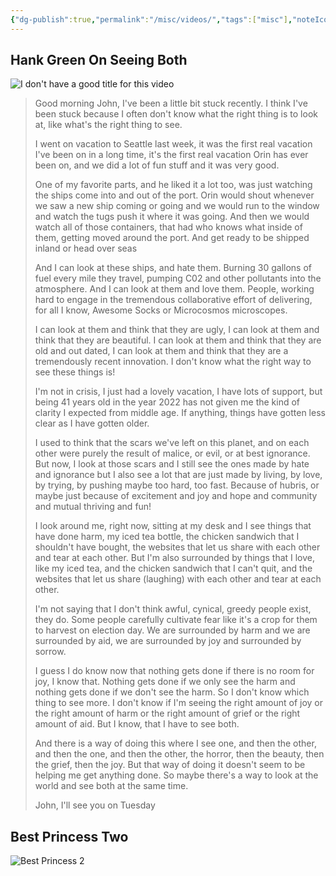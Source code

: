```yaml
---
{"dg-publish":true,"permalink":"/misc/videos/","tags":["misc"],"noteIcon":1}
---
```


## Hank Green On Seeing Both
![I don't have a good title for this video](https://www.youtube.com/watch?v=D7MW1omHUdY)

> Good morning John, I've been a little bit stuck recently. I think I've been stuck because I often don't know what the right thing is to look at, like what's the right thing to see.  
>   
> I went on vacation to Seattle last week, it was the first real vacation I've been on in a long time, it's the first real vacation Orin has ever been on, and we did a lot of fun stuff and it was very good.  
>   
> One of my favorite parts, and he liked it a lot too, was just watching the ships come into and out of the port. Orin would shout whenever we saw a new ship coming or going and we would run to the window and watch the tugs push it where it was going. And then we would watch all of those containers, that had who knows what inside of them, getting moved around the port. And get ready to be shipped inland or head over seas  
>   
> And I can look at these ships, and hate them. Burning 30 gallons of fuel every mile they travel, pumping C02 and other pollutants into the atmosphere. And I can look at them and love them. People, working hard to engage in the tremendous collaborative effort of delivering, for all I know, Awesome Socks or Microcosmos microscopes.  
>   
> I can look at them and think that they are ugly, I can look at them and think that they are beautiful. I can look at them and think that they are old and out dated, I can look at them and think that they are a tremendously recent innovation. I don't know what the right way to see these things is!  
>   
> I'm not in crisis, I just had a lovely vacation, I have lots of support, but being 41 years old in the year 2022 has not given me the kind of clarity I expected from middle age. If anything, things have gotten less clear as I have gotten older.  
>   
> I used to think that the scars we've left on this planet, and on each other were purely the result of malice, or evil, or at best ignorance. But now, I look at those scars and I still see the ones made by hate and ignorance but I also see a lot that are just made by living, by love, by trying, by pushing maybe too hard, too fast. Because of hubris, or maybe just because of excitement and joy and hope and community and mutual thriving and fun!  
>   
> I look around me, right now, sitting at my desk and I see things that have done harm, my iced tea bottle, the chicken sandwich that I shouldn't have bought, the websites that let us share with each other and tear at each other. But I'm also surrounded by things that I love, like my iced tea, and the chicken sandwich that I can't quit, and the websites that let us share (laughing) with each other and tear at each other.   
>   
> I'm not saying that I don't think awful, cynical, greedy people exist, they do. Some people carefully cultivate fear like it's a crop for them to harvest on election day. We are surrounded by harm and we are surrounded by aid, we are surrounded by joy and surrounded by sorrow.  
>   
> I guess I do know now that nothing gets done if there is no room for joy, I know that. Nothing gets done if we only see the harm and nothing gets done if we don't see the harm. So I don't know which thing to see more. I don't know if I'm seeing the right amount of joy or the right amount of harm or the right amount of grief or the right amount of aid. But I know, that I have to see both.  
>   
> And there is a way of doing this where I see one, and then the other, and then the one, and then the other, the horror, then the beauty, then the grief, then the joy. But that way of doing it doesn't seem to be helping me get anything done. So maybe there's a way to look at the world and see both at the same time.  
>   
> John, I'll see you on Tuesday

## Best Princess Two
![Best Princess 2](https://www.youtube.com/watch?v=9mdQdYtEybg)